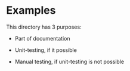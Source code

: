 # Examples

This directory has 3 purposes:

* Part of documentation

* Unit-testing, if it possible

* Manual testing, if unit-testing is not possible
